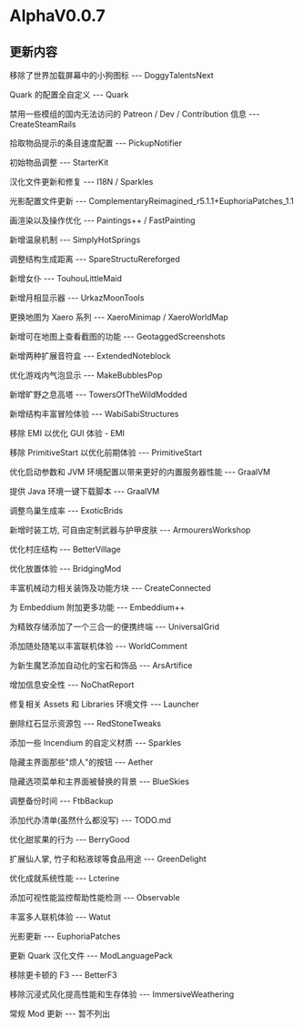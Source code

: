 # AlphaV0.0.7

## 更新内容

移除了世界加载屏幕中的小狗图标 --- DoggyTalentsNext

Quark 的配置全自定义 --- Quark

禁用一些模组的国内无法访问的 Patreon / Dev / Contribution 信息 --- CreateSteamRails

拾取物品提示的条目速度配置 --- PickupNotifier

初始物品调整 --- StarterKit

汉化文件更新和修复 --- I18N / Sparkles

光影配置文件更新 --- ComplementaryReimagined_r5.1.1+EuphoriaPatches_1.1

画渲染以及操作优化 --- Paintings++ / FastPainting

新增温泉机制 --- SimplyHotSprings

调整结构生成距离 --- SpareStructuRereforged

新增女仆 --- TouhouLittleMaid

新增月相显示器 --- UrkazMoonTools

更换地图为 Xaero 系列 --- XaeroMinimap / XaeroWorldMap

新增可在地图上查看截图的功能 --- GeotaggedScreenshots

新增两种扩展音符盒 --- ExtendedNoteblock

优化游戏内气泡显示 --- MakeBubblesPop

新增旷野之息高塔 --- TowersOfTheWildModded

新增结构丰富冒险体验 --- WabiSabiStructures

移除 EMI 以优化 GUI 体验 - EMI

移除 PrimitiveStart 以优化前期体验 --- PrimitiveStart

优化启动参数和 JVM 环境配置以带来更好的内置服务器性能 --- GraalVM

提供 Java 环境一键下载脚本 --- GraalVM

调整鸟巢生成率 --- ExoticBrids

新增时装工坊, 可自由定制武器与护甲皮肤 --- ArmourersWorkshop

优化村庄结构 --- BetterVillage

优化放置体验 --- BridgingMod

丰富机械动力相关装饰及功能方块 --- CreateConnected

为 Embeddium 附加更多功能 --- Embeddium++

为精致存储添加了一个三合一的便携终端 --- UniversalGrid

添加随处随笔以丰富联机体验 --- WorldComment

为新生魔艺添加自动化的宝石和饰品 --- ArsArtifice

增加信息安全性 --- NoChatReport

修复相关 Assets 和 Libraries 环境文件 --- Launcher

删除红石显示资源包 --- RedStoneTweaks

添加一些 Incendium 的自定义材质 --- Sparkles

隐藏主界面那些"烦人"的按钮 --- Aether

隐藏选项菜单和主界面被替换的背景 --- BlueSkies

调整备份时间 --- FtbBackup

添加代办清单(虽然什么都没写) --- TODO.md

优化甜浆果的行为 --- BerryGood

扩展仙人掌, 竹子和粘液球等食品用途 --- GreenDelight

优化成就系统性能 --- Lcterine

添加可视性能监控帮助性能检测 --- Observable

丰富多人联机体验 --- Watut

光影更新 --- EuphoriaPatches

更新 Quark 汉化文件 --- ModLanguagePack

移除更卡顿的 F3 --- BetterF3

移除沉浸式风化提高性能和生存体验 --- ImmersiveWeathering

常规 Mod 更新 --- 暂不列出